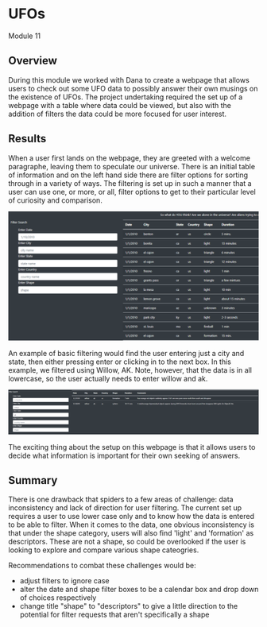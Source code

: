 # UFOs
Module 11

## Overview
During this module we worked with Dana to create a webpage that allows users to check out some UFO data to possibly answer their own musings on the existence of UFOs.
The project undertaking required the set up of a webpage with a table where data could be viewed, but also with the addition of filters the data could be more focused for user interest. 

## Results
When a user first lands on the webpage, they are greeted with a welcome paragraphe, leaving them to speculate our universe.  There is an initial table of information and on the left hand side there are filter options for sorting through in a variety of ways.  The filtering is set up in such a manner that a user can use one, or more, or all, filter options to get to their particular level of curiosity and comparison. 

![starting_image](https://github.com/RachelRautenberg/UFOs/blob/main/Resources/starting_page.PNG)

An example of basic filtering would find the user entering just a city and state, then either pressing enter or clicking in to the next box.  In this example, we filtered using Willow, AK.  Note, however, that the data is in all lowercase, so the user actually needs to enter willow and ak.

![city_state_filter](https://github.com/RachelRautenberg/UFOs/blob/main/Resources/city_state_filter.PNG
)

The exciting thing about the setup on this webpage is that it allows users to decide what information is important for their own seeking of answers. 

## Summary 
There is one drawback that spiders to a few areas of challenge: data inconsistency and lack of direction for user filtering. The current set up requires a user to use lower case only and to know how the data is entered to be able to filter. When it comes to the data, one obvious inconsistency is that under the shape category, users will also find 'light' and 'formation' as descriptors. These are not a shape, so could be overlooked if the user is looking to explore and compare various shape cateogries. 

Recommendations to combat these challenges would be:
* adjust filters to ignore case
* alter the date and shape filter boxes to be a calendar box and drop down of choices respectively
* change title "shape" to "descriptors" to give a little direction to the potential for filter requests that aren't specifically a shape
 
